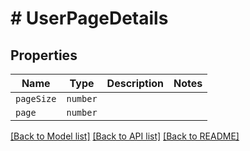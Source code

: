 # # UserPageDetails



## Properties

Name | Type | Description | Notes
------------ | ------------- | ------------- | -------------
| `pageSize` | ```number``` |   |  |
| `page` | ```number``` |   |  |

[[Back to Model list]](../README.md#models) [[Back to API list]](../README.md#api-endpoints) [[Back to README]](../README.md)
